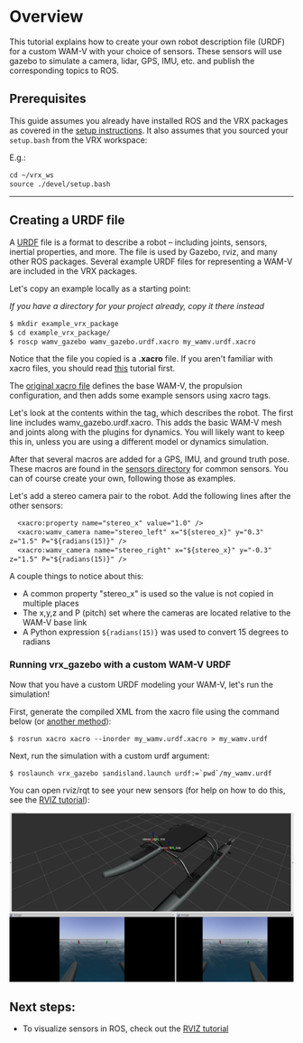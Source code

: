 # Overview

This tutorial explains how to create your own robot description file (URDF) for a custom WAM-V with your choice of sensors. These sensors will use gazebo to simulate a camera, lidar, GPS, IMU, etc. and publish the corresponding topics to ROS.


## Prerequisites
This guide assumes you already have installed ROS and the VRX packages as covered in the [setup instructions](https://github.com/osrf/vrx/wiki/tutorials). It also assumes that you sourced your `setup.bash` from the VRX workspace:

E.g.:
```
cd ~/vrx_ws
source ./devel/setup.bash
```


***

## Creating a URDF file
A [URDF](http://wiki.ros.org/urdf) file is a format to describe a robot – including joints, sensors, inertial properties, and more. The file is used by Gazebo, rviz, and many other ROS packages. Several example URDF files for representing a WAM-V are included in the VRX packages.

Let's copy an example locally as a starting point:

*If you have a directory for your project already, copy it there instead*
```
$ mkdir example_vrx_package
$ cd example_vrx_package/
$ roscp wamv_gazebo wamv_gazebo.urdf.xacro my_wamv.urdf.xacro
```

Notice that the file you copied is a **.xacro** file. If you aren't familiar with xacro files, you should read [this](https://github.com/osrf/vrx/wiki/tutorials-Working%20with%20xacro%20files) tutorial first.

The [original xacro file](https://github.com/osrf/vrx/blob/master/wamv_gazebo/urdf/wamv_gazebo.urdf.xacro) defines the base WAM-V, the propulsion configuration, and then adds some example sensors using xacro tags.


Let's look at the contents within the **<robot>** tag, which describes the robot. The first line includes wamv_gazebo.urdf.xacro. This adds the basic WAM-V mesh and joints along with the plugins for dynamics. You will likely want to keep this in, unless you are using a different model or dynamics simulation.

After that several macros are added for a GPS, IMU, and ground truth pose. These macros are found in the [sensors directory](https://github.com/osrf/vrx/blob/master/wamv_gazebo/urdf/sensors) for common sensors. You can of course create your own, following those as examples.

Let's add a stereo camera pair to the robot. Add the following lines after the other sensors:
```
  <xacro:property name="stereo_x" value="1.0" />
  <xacro:wamv_camera name="stereo_left" x="${stereo_x}" y="0.3" z="1.5" P="${radians(15)}" />
  <xacro:wamv_camera name="stereo_right" x="${stereo_x}" y="-0.3" z="1.5" P="${radians(15)}" />
```
A couple things to notice about this:

* A common property "stereo_x" is used so the value is not copied in multiple places
* The x,y,z and P (pitch) set where the cameras are located relative to the WAM-V base link
* A Python expression ```${radians(15)}``` was used to convert 15 degrees to radians



### Running vrx_gazebo with a custom WAM-V URDF
Now that you have a custom URDF modeling your WAM-V, let's run the simulation!

First, generate the compiled XML from the xacro file using the command below (or [another method](https://github.com/osrf/vrx/wiki/tutorials-Working%20with%20xacro%20files)):
```
$ rosrun xacro xacro --inorder my_wamv.urdf.xacro > my_wamv.urdf
```
Next, run the simulation with a custom urdf argument:
```
$ roslaunch vrx_gazebo sandisland.launch urdf:=`pwd`/my_wamv.urdf
```
You can open rviz/rqt to see your new sensors (for help on how to do this, see the [RVIZ tutorial](https://github.com/osrf/vrx/wiki/tutorials-Visualizing%20with%20RVIZ)):

![newcameras.png](images/2924402190-newcameras.png)

## Next steps:

 * To visualize sensors in ROS, check out the [RVIZ tutorial](https://github.com/osrf/vrx/wiki/tutorials-Visualizing%20with%20RVIZ)